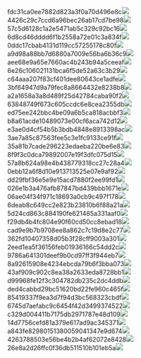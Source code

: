 fdc31ca0ee7882d823a3f0a70d496e8c<img  src="https://img.alicdn.com/bao/uploaded/i3/2639837995/TB2me9npIj_B1NjSZFHXXaDWpXa_!!2639837995.jpg_160x160.jpg">
4426c29c7ccd6a96bec26ab17cd7be98<img  src="https://img.alicdn.com/bao/uploaded/i4/2639837995/O1CN0128vl03pVszyGMqJ_!!2639837995.jpg_160x160.jpg">
57c5d6128c1a2e5471ab5c329c92bc16<img  src="https://img.alicdn.com/bao/uploaded/i3/2639837995/O1CN0128vl0EHQKbxN3lK_!!2639837995.jpg_160x160.jpg">
6d8cd46dddd6f1b2558a72e01c3a834f<img  src="https://img.alicdn.com/bao/uploaded/i2/2639837995/O1CN0128vl0Ih2dy6u3Fm_!!2639837995.jpg_160x160.jpg">
0ddc17cbab4131d119cc57255178c80f<img  src="https://img.alicdn.com/bao/uploaded/i1/2639837995/O1CN0128vl0KHRyAexEmp_!!2639837995.jpg_160x160.jpg">
a9d98a88bb7d6880a7009e56ba6b36c9<img  src="https://img.alicdn.com/bao/uploaded/i2/2639837995/TB2mEA3prZnBKNjSZFGXXbt3FXa_!!2639837995.jpg_160x160.jpg">
aee68e9a65e7660ac4b243b94a5ceeaf<img  src="https://img.alicdn.com/bao/uploaded/i3/2639837995/TB2Z4ECncj_B1NjSZFHXXaDWpXa_!!2639837995.jpg_160x160.jpg">
6e26c106021131bca6f5de52a63c3b29<img  src="https://img.alicdn.com/bao/uploaded/i3/2639837995/O1CN0128vl01xAQZlViQ5_!!2639837995.jpg_160x160.jpg">
c64aaa207f83cf401dee80643ce1adfe<img  src="https://img.alicdn.com/bao/uploaded/i4/2639837995/TB2HepBJh1YBuNjy1zcXXbNcXXa_!!2639837995.jpg_160x160.jpg">
3bf64947d9a79fec8a8664432e8238b8<img  src="https://img.alicdn.com/bao/uploaded/i4/2639837995/O1CN0128vl0crlIuBjuDl_!!2639837995.jpg_160x160.jpg">
a2a1658a3a8d489f25d42784caba90f2<img  src="https://img.alicdn.com/bao/uploaded/i4/2639837995/O1CN0128vl0FocLMl3t6j_!!2639837995.jpg_160x160.jpg">
63848749f673c605ccdc6e8cea2355db<img  src="https://img.alicdn.com/bao/uploaded/i1/2639837995/O1CN0128vl0Y8l0ANbkeI_!!2639837995.jpg_160x160.jpg">
ed75ee242bbc4be09a6b5ca818acbbf3<img  src="https://img.alicdn.com/imgextra/i1/2639837995/O1CN0128vl0g0xqe74QYl_!!2639837995.jpg">
b8a61acde10489073e00cf6aca742d12<img  src="https://img.alicdn.com/imgextra/i1/2639837995/O1CN0128vl0gZBp4a3ZzE_!!2639837995.jpg">
e3ae0d4cf54b5b3bdb4848e8913398ac<img  src="https://img.alicdn.com/imgextra/i2/2639837995/O1CN0128vl0emybm34028_!!2639837995.jpg">
3ae7a85c87563fee5c3e1fc9133ce91f<img  src="https://img.alicdn.com/imgextra/i2/2639837995/O1CN0128vl0h5cKPlmSxw_!!2639837995.jpg">
35a81b7cade296223edaeba220be6e83<img  src="https://img.alicdn.com/imgextra/i3/2639837995/O1CN0128vl0fE3B2Mhjdw_!!2639837995.jpg">
8f9f3c0dca79892007e19f3dfc075d15<img  src="https://img.alicdn.com/imgextra/i3/2639837995/O1CN0128vl0eQ1UcsZU5K_!!2639837995.jpg">
57a8b624a98e4b438779318cc27c28a4<img  src="https://img.alicdn.com/imgextra/i3/2639837995/O1CN0128vl0gVPcgERGcK_!!2639837995.jpg">
0ebb12a6f8d10e913713525e07e9af92<img  src="https://img.alicdn.com/imgextra/i2/2639837995/O1CN0128vl0gqH1ggixi0_!!2639837995.jpg">
dd29fbf36e5e9e15acd7880f2ee99fd1<img  src="https://img.alicdn.com/imgextra/i4/2639837995/O1CN0128vl0gr0oHSBaVi_!!2639837995.jpg">
026e1b3a476afb87847bd439bbb1671e<img  src="https://img.alicdn.com/imgextra/i2/2639837995/O1CN0128vl0gLPQ4FOegp_!!2639837995.jpg">
06ae04f34f971c18693a0cb9c497f178<img  src="https://img.alicdn.com/imgextra/i3/2639837995/O1CN0128vl0gZBDdFH4rh_!!2639837995.jpg">
6deab8c649cc2e823b23810b6f88a21a<img  src="https://img.alicdn.com/imgextra/i3/2639837995/O1CN0128vl0gDj26jeTvE_!!2639837995.jpg">
5d24cd863c884190fe621485a331aaf0<img  src="https://img.alicdn.com/imgextra/i1/2639837995/O1CN0128vl0gqFoxROKtE_!!2639837995.jpg">
f29db4b4fc804e90f60cd50cc8ebad18<img  src="https://img.alicdn.com/imgextra/i4/2639837995/O1CN0128vl0gVPpABpxPY_!!2639837995.jpg">
cad9e9b7b9708ee8a862c7c19d8e2c77<img  src="https://img.alicdn.com/imgextra/i3/2639837995/O1CN0128vl0hsTmPukvEw_!!2639837995.jpg">
362fd10407358d05b3f28cff9003a301<img  src="https://img.alicdn.com/imgextra/i1/2639837995/O1CN0128vl0fE5FrYr8Bj_!!2639837995.jpg">
2eed1ea5f36156feb01936166c54dd2c<img  src="https://img.alicdn.com/imgextra/i3/2639837995/O1CN0128vl0hUXlhB04wt_!!2639837995.jpg">
9786a641301deef9b0cd97ff3f944eb7<img  src="https://img.alicdn.com/imgextra/i3/2639837995/O1CN0128vl0hgYcvDxffW_!!2639837995.jpg">
8a92615908e4234ebcda79b6f3bba073<img  src="https://img.alicdn.com/imgextra/i2/2639837995/O1CN0128vl0h5bFwoyTL0_!!2639837995.jpg">
43af909c902c8ea38a2633eda8728bb1<img  src="https://img.alicdn.com/imgextra/i3/2639837995/O1CN0128vl0gVQd0TjeCd_!!2639837995.jpg">
d99968fe12f3c304782db235c2dc4ddb<img  src="https://img.alicdn.com/imgextra/i3/2639837995/O1CN0128vl0eQ2tpneyDh_!!2639837995.jpg">
ded4cabbd29bc51620bd22fe960c465f<img  src="https://img.alicdn.com/imgextra/i4/2639837995/O1CN0128vl0hgYxi2B3Tq_!!2639837995.jpg">
85419337f9ea3d7f94d3bc568323cbdf<img  src="https://img.alicdn.com/imgextra/i1/2639837995/O1CN0128vl0h5ar2JJXmS_!!2639837995.jpg">
6745d7aefabc9c6454f42d3499374522<img  src="https://img.alicdn.com/imgextra/i1/2639837995/O1CN0128vl0gZAcHZNNf7_!!2639837995.jpg">
c329d004411b7175db2971787e48d109<img  src="https://img.alicdn.com/imgextra/i1/2639837995/O1CN0128vl0gLNg49sLgj_!!2639837995.jpg">
14d7756cefd81a379e617ad9ac345371<img  src="https://img.alicdn.com/imgextra/i4/2639837995/O1CN0128vl0hgXccs6UbN_!!2639837995.jpg">
a843fe82980151380059041347e9d674<img  src="https://img.alicdn.com/imgextra/i4/2639837995/O1CN0128vl0gr0LD4Z8Bu_!!2639837995.jpg">
4263788503e56be4b2b4af62072e8428<img  src="https://img.alicdn.com/imgextra/i4/2639837995/O1CN0128vl0hUYRDPYfKl_!!2639837995.jpg">
26e8a2d26ffc0f36db511510b101eb5a<img  src="https://img.alicdn.com/imgextra/i4/2639837995/O1CN0128vl0h5brKp9gp7_!!2639837995.jpg">

